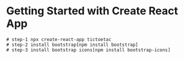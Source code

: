 # Getting Started with Create React App

    # step-1 npx create-react-app tictoetac
    # step-2 install bootstrap[npm install bootstrap]
    # step-3 install bootstrap icons[npm install bootstrap-icons]